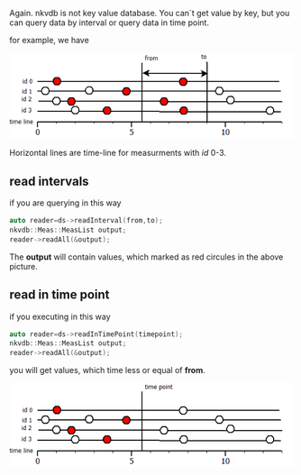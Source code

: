 Again. nkvdb is not key value database. You can`t get value by key, but you
can query data by interval or query data in time point.

for example, we have

![example 1](images/read_interval.png "readInterval example")

Horizontal lines are time-line for measurments with *id* 0-3. 

## read intervals

if you are querying in this way

```C++ 
auto reader=ds->readInterval(from,to);
nkvdb::Meas::MeasList output;
reader->readAll(&output);
```

The **output** will contain values, which marked as red circules in the above picture.

## read in time point
if you executing in this way

```C++
auto reader=ds->readInTimePoint(timepoint);
nkvdb::Meas::MeasList output;
reader->readAll(&output);
```

you will get values, which time less or equal of **from**.

![example 1](images/read_timepoint.png "readTimePoint example")
